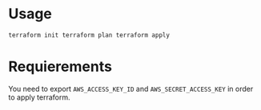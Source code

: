 # Usage
`
terraform init
terraform plan
terraform apply
`

# Requierements
You need to export `AWS_ACCESS_KEY_ID` and `AWS_SECRET_ACCESS_KEY` in order to
apply terraform.
